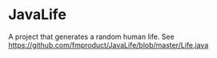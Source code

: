 # JavaLife


A project that generates a random human life. See https://github.com/fmproduct/JavaLife/blob/master/Life.java
